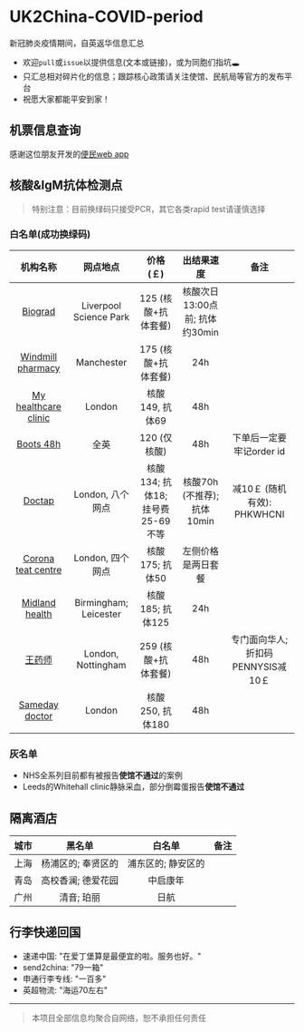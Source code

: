 # UK2China-COVID-period
新冠肺炎疫情期间，自英返华信息汇总 
- 欢迎`pull`或`issue`以提供信息(文本或链接)，或为同胞们指坑🕳
- 只汇总相对碎片化的信息；跟踪核心政策请关注使馆、民航局等官方的发布平台
- 祝愿大家都能平安到家！

## 机票信息查询
感谢这位朋友开发的[便民web app](https://flights.vincentc.us/)

## 核酸&IgM抗体检测点
> 特别注意：目前换绿码只接受PCR，其它各类rapid test请谨慎选择

### 白名单(成功换绿码)
|                               机构名称                              	|        网点地点        	|      价格(￡)     	|           出结果速度          	| 备注 |
|:-------------------------------------------------------------------:	|:----------------------:	|:---------------:	|:-----------------------------:	|:-----: |
| [Biograd](https://clientportal.powerdiary.com/clientportal/biograd) 	| Liverpool Science Park 	| 125 (核酸+抗体套餐) 	| 核酸次日13:00点前; 抗体约30min 	| |
| [Windmill pharmacy](https://windmillpharmacy.co.uk/) 	| Manchester 	| 175 (核酸+抗体套餐) 	| 24h 	| |
| [My healthcare clinic](https://myhealthcareclinic.com/medical/covid-19-testing/) 	| London 	| 核酸149, 抗体69 	| 48h 	| |
| [Boots 48h](https://www.boots.com/health-pharmacy-advice/covid-19-testing/covid-19-testing-service) | 全英	| 120 (仅核酸)| 48h | 下单后一定要牢记order id|
| [Doctap](https://doctap.co.uk/gp-appointment/#/) 	| London, 八个网点 	| 核酸134; 抗体18; 挂号费25-69不等| 核酸70h (不推荐); 抗体10min	| 减10￡ (随机有效): PHKWHCNI|
| [Corona teat centre](https://www.coronatestcentre.com/products/covid-19-pcr-fit-to-fly-test-for-travel) | London, 四个网点 	| 核酸175; 抗体50| 左侧价格是两日套餐 | |
| [Midland health](https://midlandhealth.co.uk/tests-and-diagnostics/covid-19/) | Birmingham; Leicester 	| 核酸185; 抗体125| 24h | |
| [王药师](https://optipharmpharmacy.co.uk/) | London, Nottingham	| 259 (核酸+抗体套餐)| 48h |专门面向华人; 折扣码PENNYSIS减10￡ |
| [Sameday doctor](https://samedaydoctor.org/service/covid-19-coronovirus-antibody-testing/) | London	| 核酸250, 抗体180| 48h ||

### 灰名单
- NHS全系列目前都有被报告**使馆不通过**的案例
- Leeds的Whitehall clinic静脉采血，部分倒霉蛋报告**使馆不通过**

## 隔离酒店
|城市 | 黑名单	| 白名单| 备注 |
|:---:|:---:	|:---:|:-----: |
|上海|杨浦区的; 奉贤区的|浦东区的; 静安区的||
|青岛|高校香澜; 德爱花园|中启康年||
|广州|清音; 珀丽|日航||



## 行李快递回国
- 速递中国: "在爱丁堡算是最便宜的啦。服务也好。"
- send2china: "79一箱"
- 申通行李专线: "一百多"
- 英超物流: "海运70左右"

---

> 本项目全部信息均聚合自网络，恕不承担任何责任
